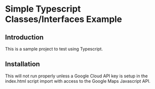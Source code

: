 # Simple Typescript Classes/Interfaces Example

## Introduction

This is a sample project to test using Typescript.

## Installation

This will not run properly unless a Google Cloud API key is setup in the index.html script import with access to the Google Maps Javascript API.
